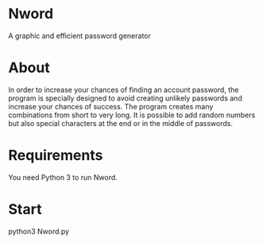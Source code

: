 # Nword
A graphic and efficient password generator

# About
In order to increase your chances of finding an account password, the program is specially designed to avoid creating unlikely passwords and increase your chances of success.
The program creates many combinations from short to very long. It is possible to add random numbers but also special characters at the end or in the middle of passwords.

# Requirements
You need Python 3 to run Nword.

# Start
python3 Nword.py
